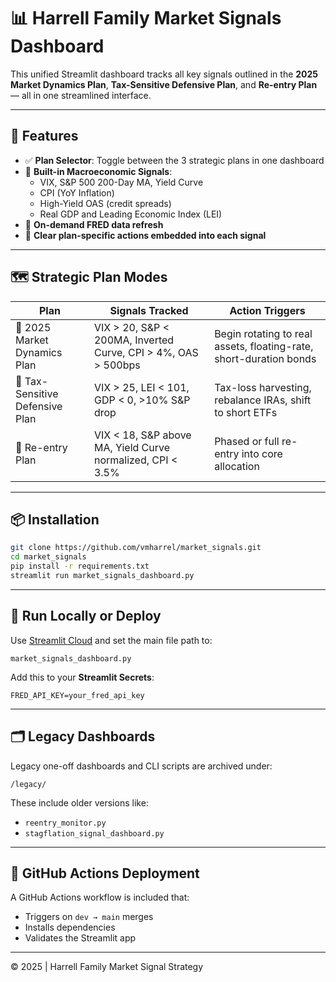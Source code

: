 # 📊 Harrell Family Market Signals Dashboard

This unified Streamlit dashboard tracks all key signals outlined in the **2025 Market Dynamics Plan**, **Tax-Sensitive Defensive Plan**, and **Re-entry Plan** — all in one streamlined interface.

---

## 🚀 Features

- ✅ **Plan Selector**: Toggle between the 3 strategic plans in one dashboard
- 🧠 **Built-in Macroeconomic Signals**:
  - VIX, S&P 500 200-Day MA, Yield Curve
  - CPI (YoY Inflation)
  - High-Yield OAS (credit spreads)
  - Real GDP and Leading Economic Index (LEI)
- 🔁 **On-demand FRED data refresh**
- 🧭 **Clear plan-specific actions embedded into each signal**

---

## 🗺 Strategic Plan Modes

| Plan | Signals Tracked | Action Triggers |
|------|------------------|-----------------|
| 📘 2025 Market Dynamics Plan | VIX > 20, S&P < 200MA, Inverted Curve, CPI > 4%, OAS > 500bps | Begin rotating to real assets, floating-rate, short-duration bonds |
| 📙 Tax-Sensitive Defensive Plan | VIX > 25, LEI < 101, GDP < 0, >10% S&P drop | Tax-loss harvesting, rebalance IRAs, shift to short ETFs |
| 📗 Re-entry Plan | VIX < 18, S&P above MA, Yield Curve normalized, CPI < 3.5% | Phased or full re-entry into core allocation |

---

## 📦 Installation

```bash
git clone https://github.com/vmharrel/market_signals.git
cd market_signals
pip install -r requirements.txt
streamlit run market_signals_dashboard.py
```

---

## 🧪 Run Locally or Deploy

Use [Streamlit Cloud](https://streamlit.io/cloud) and set the main file path to:

```
market_signals_dashboard.py
```

Add this to your **Streamlit Secrets**:
```env
FRED_API_KEY=your_fred_api_key
```

---

## 🗂 Legacy Dashboards

Legacy one-off dashboards and CLI scripts are archived under:
```
/legacy/
```

These include older versions like:
- `reentry_monitor.py`
- `stagflation_signal_dashboard.py`

---

## 🔁 GitHub Actions Deployment

A GitHub Actions workflow is included that:
- Triggers on `dev → main` merges
- Installs dependencies
- Validates the Streamlit app

---

© 2025 | Harrell Family Market Signal Strategy

